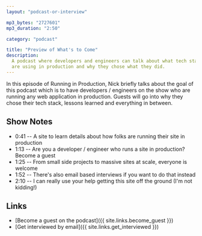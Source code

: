 ```yaml
---
layout: "podcast-or-interview"

mp3_bytes: "2727601"
mp3_duration: "2:50"

category: "podcast"

title: "Preview of What's to Come"
description:
  A podcast where developers and engineers can talk about what tech stacks they
  are using in production and why they chose what they did.
---
```


In this episode of Running in Production, Nick briefly talks about the goal of
this podcast which is to have developers / engineers on the show who are
running any web application in production. Guests will go into why they chose
their tech stack, lessons learned and everything in between.

## Show Notes

- 0:41 -- A site to learn details about how folks are running their site in production
- 1:13 -- Are you a developer / engineer who runs a site in production? Become a guest
- 1:25 -- From small side projects to massive sites at scale, everyone is welcome
- 1:52 -- There's also email based interviews if you want to do that instead
- 2:10 -- I can really use your help getting this site off the ground (I'm not kidding!)

## Links

- [Become a guest on the podcast]({{ site.links.become_guest }})
- [Get interviewed by email]({{ site.links.get_interviewed }})
